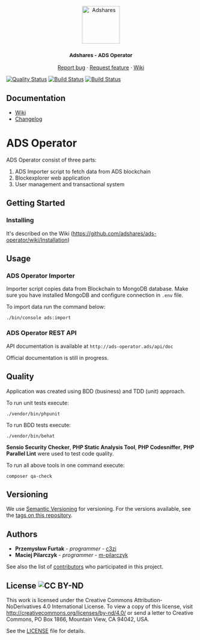 <p align="center">
    <a href="https://adshares.net/" title="Adshares sp. z o.o." target="_blank">
        <img src="https://adshares.net/logos/ads.svg" alt="Adshares" width="100" height="100">
    </a>
</p>
<h3 align="center"><small>Adshares - ADS Operator</small></h3>
<p align="center">
    <a href="https://github.com/adshares/ads-operator/issues/new?template=bug_report.md&labels=Bug">Report bug</a>
    ·
    <a href="https://github.com/adshares/ads-operator/issues/new?template=feature_request.md&labels=New%20Feature">Request feature</a>
    ·
    <a href="https://github.com/adshares/ads-operator/wiki">Wiki</a>
</p>

[![Quality Status](https://sonarcloud.io/api/project_badges/measure?project=adshares-ads-manager&metric=alert_status)](https://sonarcloud.io/dashboard?id=adshares-ads-manager)
[![Build Status](https://travis-ci.org/adshares/ads-operator.svg?branch=master)](https://travis-ci.org/adshares/ads-manager#master "Master")
[![Build Status](https://travis-ci.org/adshares/ads-operator.svg?branch=develop)](https://travis-ci.org/adshares/ads-manager#develop "Develop")


## Documentation

- [Wiki](https://github.com/adshares/adserver/wiki)
- [Changelog](CHANGELOG.md)


# ADS Operator
ADS Operator consist of three parts:
1. ADS Importer script to fetch data from ADS blockchain
2. Blockexplorer web application
3. User management and transactional system 

## Getting Started

### Installing

It's described on the Wiki (https://github.com/adshares/ads-operator/wiki/Installation)
 


## Usage

### ADS Operator Importer
Importer script copies data from Blockchain to MongoDB database. 
Make sure you have installed MongoDB and configure connection in `.env` file. 

To import data run the command below:

``` 
./bin/console ads:import 
```

### ADS Operator REST API

API documentation is available at `http://ads-operator.ads/api/doc`

Official documentation is still in progress.


## Quality
Application was created using BDD (business) and TDD (unit) approach. 

To run unit tests execute:
```
./vendor/bin/phpunit
```

To run BDD tests execute:
```
./vendor/bin/behat
```
**Sensio Security Checker**, **PHP Static Analysis Tool**, **PHP Codesniffer**, **PHP Parallel Lint** were used to test code quality.

To run all above tools in one command execute:
```
composer qa-check
```


## Versioning

We use [Semantic Versioning](https://semver.org/spec/v2.0.0.html) for versioning. For the versions available, see the 
[tags on this repository](https://github.com/adshares/ads-tools/tags).


## Authors

* **Przemysław Furtak** - _programmer_ - [c3zi](https://github.com/c3zi)
* **Maciej Pilarczyk** - _programmer_ - [m-pilarczyk](https://github.com/m-pilarczyk)

See also the list of [contributors](https://github.com/adshares/ads-operator/graphs/contributors) who participated in this 
project.


## License ![CC BY-ND](https://mirrors.creativecommons.org/presskit/buttons/80x15/svg/by-nd.svg "CC BY-ND 4.0")

This work is licensed under the Creative Commons Attribution-NoDerivatives 4.0 International License. To view a copy of 
this license, visit http://creativecommons.org/licenses/by-nd/4.0/ or send a letter to Creative Commons, PO Box 1866, 
Mountain View, CA 94042, USA.
 
See the [LICENSE](LICENSE) file for details.
